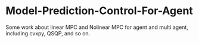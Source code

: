 # Model-Prediction-Control-For-Agent
Some work about linear MPC and Nolinear MPC for agent and multi agent, including cvxpy, QSQP, and so on.
